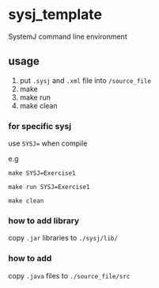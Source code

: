 # sysj_template
SystemJ command line environment

## usage
1. put `.sysj` and `.xml` file into `/source_file`
2. make
3. make run
4. make clean

### for specific sysj
use `SYSJ=` when compile

e.g
```shell
make SYSJ=Exercise1

make run SYSJ=Exercise1

make clean
```

### how to add library
copy `.jar` libraries to `./sysj/lib/`

### how to add 
copy `.java` files to `./source_file/src`
